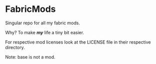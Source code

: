 # FabricMods
<p>Singular repo for all my fabric mods.</p>
<p>Why? To make <b><i>my</i></b> life a tiny bit easier.</p>
<p>For respective mod licenses look at the LICENSE file in their respective directory.</p>
<p>Note: base is not a mod.</p>
